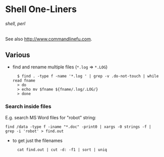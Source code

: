 # Shell One-Liners
###### shell, perl

See also <http://www.commandlinefu.com>.

## Various

* find and rename multiple files (`*.log` => `*.LOG`)

        $ find . -type f -name '*.log ' | grep -v .do-not-touch | while read fname
        > do
        > echo mv $fname ${fname/.log/.LOG/}
        > done

### Search inside files 

E.g. search MS Word files for "robot" string:

    find /data -type f -iname "*.doc" -print0 | xargs -0 strings -f |  grep -i 'robot' > find.out

* to get just the filenames

        cat find.out | cut -d: -f1 | sort | uniq

